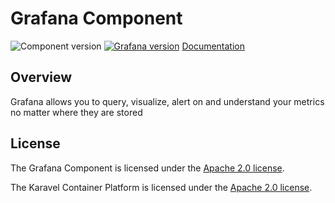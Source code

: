 # Grafana Component

![Component version](https://img.shields.io/badge/dynamic/yaml?color=blue&label=component+version&query=$.entries.grafana[0].version&url=https%3A%2F%2Frepository.platform.karavel.io%2Funstable%2Findex.yaml&style=for-the-badge)
[![Grafana version](https://img.shields.io/badge/dynamic/yaml?color=blue&label=grafana+version&query=$.entries.grafana[0].appVersion&url=https%3A%2F%2Frepository.platform.karavel.io%2Funstable%2Findex.yaml&style=for-the-badge)](https://grafana.com)
[Documentation](https://docs.karavel.io/components/grafana)

## Overview

Grafana allows you to query, visualize, alert on and understand your metrics no matter where they are stored

## License

The Grafana Component is licensed under the [Apache 2.0 license](LICENSE).

The Karavel Container Platform is licensed under the [Apache 2.0 license](https://github.com/karavel-io/platform/blob/main/LICENSE).
